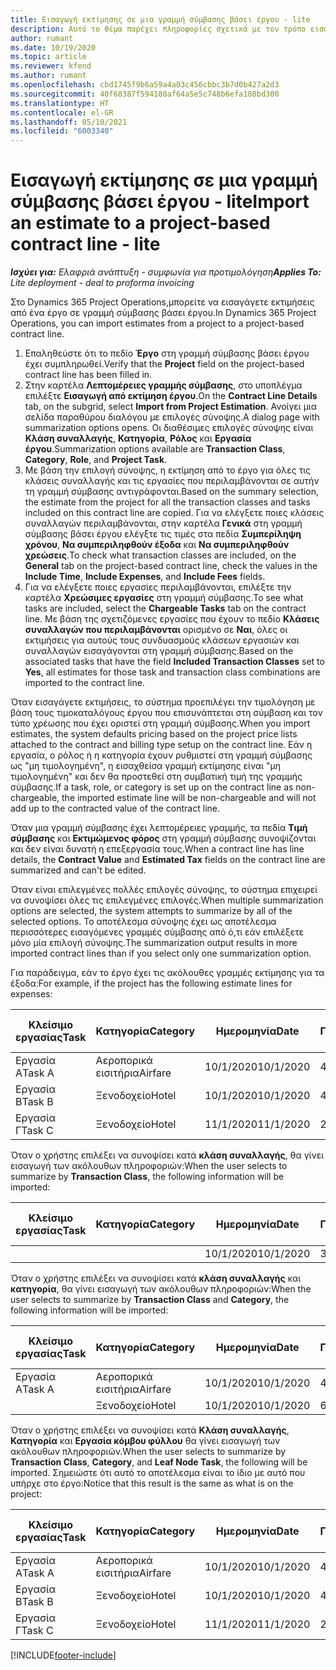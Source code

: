```yaml
---
title: Εισαγωγή εκτίμησης σε μια γραμμή σύμβασης βάσει έργου - lite
description: Αυτό το θέμα παρέχει πληροφορίες σχετικά με τον τρόπο εισαγωγής οικονομικών εκτιμήσεων από ένα έργο σε μια γραμμή σύμβασης.
author: rumant
ms.date: 10/19/2020
ms.topic: article
ms.reviewer: kfend
ms.author: rumant
ms.openlocfilehash: cbd1745f9b6a59a4a03c456cbbc3b7d0b427a2d3
ms.sourcegitcommit: 40f68387f594180af64a5e5c748b6efa188bd300
ms.translationtype: HT
ms.contentlocale: el-GR
ms.lasthandoff: 05/10/2021
ms.locfileid: "6003340"
---
```

# <a name="import-an-estimate-to-a-project-based-contract-line---lite"></a><span data-ttu-id="1e841-103">Εισαγωγή εκτίμησης σε μια γραμμή σύμβασης βάσει έργου - lite</span><span class="sxs-lookup"><span data-stu-id="1e841-103">Import an estimate to a project-based contract line - lite</span></span>

<span data-ttu-id="1e841-104">_**Ισχύει για:** Ελαφριά ανάπτυξη - συμφωνία για προτιμολόγηση_</span><span class="sxs-lookup"><span data-stu-id="1e841-104">_**Applies To:** Lite deployment - deal to proforma invoicing_</span></span>

<span data-ttu-id="1e841-105">Στο Dynamics 365 Project Operations,μπορείτε να εισαγάγετε εκτιμήσεις από ένα έργο σε γραμμή σύμβασης βάσει έργου.</span><span class="sxs-lookup"><span data-stu-id="1e841-105">In Dynamics 365 Project Operations, you can import estimates from a project to a project-based contract line.</span></span>

1. <span data-ttu-id="1e841-106">Επαληθεύστε ότι το πεδίο **Έργο** στη γραμμή σύμβασης βάσει έργου έχει συμπληρωθεί.</span><span class="sxs-lookup"><span data-stu-id="1e841-106">Verify that the **Project** field on the project-based contract line has been filled in.</span></span>
2. <span data-ttu-id="1e841-107">Στην καρτέλα **Λεπτομέρειες γραμμής σύμβασης**, στο υποπλέγμα επιλέξτε **Εισαγωγή από εκτίμηση έργου**.</span><span class="sxs-lookup"><span data-stu-id="1e841-107">On the **Contract Line Details** tab, on the subgrid, select **Import from Project Estimation**.</span></span> <span data-ttu-id="1e841-108">Ανοίγει μια σελίδα παραθύρου διαλόγου με επιλογές σύνοψης.</span><span class="sxs-lookup"><span data-stu-id="1e841-108">A dialog page with summarization options opens.</span></span> <span data-ttu-id="1e841-109">Οι διαθέσιμες επιλογές σύνοψης είναι **Κλάση συναλλαγής**, **Κατηγορία**, **Ρόλος** και **Εργασία έργου**.</span><span class="sxs-lookup"><span data-stu-id="1e841-109">Summarization options available are **Transaction Class**, **Category**, **Role**, and **Project Task**.</span></span>
3. <span data-ttu-id="1e841-110">Με βάση την επιλογή σύνοψης, η εκτίμηση από το έργο για όλες τις κλάσεις συναλλαγής και τις εργασίες που περιλαμβάνονται σε αυτήν τη γραμμή σύμβασης αντιγράφονται.</span><span class="sxs-lookup"><span data-stu-id="1e841-110">Based on the summary selection, the estimate from the project for all the transaction classes and tasks included on this contract line are copied.</span></span> <span data-ttu-id="1e841-111">Για να ελέγξετε ποιες κλάσεις συναλλαγών περιλαμβάνονται, στην καρτέλα **Γενικά** στη γραμμή σύμβασης βάσει έργου ελέγξτε τις τιμές στα πεδία **Συμπερίληψη χρόνου**, **Να συμπεριληφθούν έξοδα** και **Να συμπεριληφθούν χρεώσεις**.</span><span class="sxs-lookup"><span data-stu-id="1e841-111">To check what transaction classes are included, on the **General** tab on the project-based contract line, check the values in the **Include Time**, **Include Expenses**, and **Include Fees** fields.</span></span> 
4. <span data-ttu-id="1e841-112">Για να ελέγξετε ποιες εργασίες περιλαμβάνονται, επιλέξτε την καρτέλα **Χρεώσιμες εργασίες** στη γραμμή σύμβασης.</span><span class="sxs-lookup"><span data-stu-id="1e841-112">To see what tasks are included, select the **Chargeable Tasks** tab on the contract line.</span></span> <span data-ttu-id="1e841-113">Με βάση της σχετιζόμενες εργασίες που έχουν το πεδίο **Κλάσεις συναλλαγών που περιλαμβάνονται** ορισμένο σε **Ναι**, όλες οι εκτιμήσεις για αυτούς τους συνδυασμούς κλάσεων εργασιών και συναλλαγών εισαγάγονται στη γραμμή σύμβασης.</span><span class="sxs-lookup"><span data-stu-id="1e841-113">Based on the associated tasks that have the field **Included Transaction Classes** set to **Yes**, all estimates for those task and transaction class combinations are imported to the contract line.</span></span>

<span data-ttu-id="1e841-114">Όταν εισαγάγετε εκτιμήσεις, το σύστημα προεπιλέγει την τιμολόγηση με βάση τους τιμοκαταλόγους έργου που επισυνάπτεται στη σύμβαση και τον τύπο χρέωσης που έχει οριστεί στη γραμμή σύμβασης.</span><span class="sxs-lookup"><span data-stu-id="1e841-114">When you import estimates, the system defaults pricing based on the project price lists attached to the contract and billing type setup on the contract line.</span></span> <span data-ttu-id="1e841-115">Εάν η εργασία, ο ρόλος ή η κατηγορία έχουν ρυθμιστεί στη γραμμή σύμβασης ως "μη τιμολογημένη", η εισαχθείσα γραμμή εκτίμησης είναι "μη τιμολογημένη" και δεν θα προστεθεί στη συμβατική τιμή της γραμμής σύμβασης.</span><span class="sxs-lookup"><span data-stu-id="1e841-115">If a task, role, or category is set up on the contract line as non-chargeable, the imported estimate line will be non-chargeable and will not add up to the contracted value of the contract line.</span></span>

<span data-ttu-id="1e841-116">Όταν μια γραμμή σύμβασης έχει λεπτομέρειες γραμμής, τα πεδία **Τιμή σύμβασης** και **Εκτιμώμενος φόρος** στη γραμμή σύμβασης συνοψίζονται και δεν είναι δυνατή η επεξεργασία τους.</span><span class="sxs-lookup"><span data-stu-id="1e841-116">When a contract line has line details, the **Contract Value** and **Estimated Tax** fields on the contract line are summarized and can't be edited.</span></span>

<span data-ttu-id="1e841-117">Όταν είναι επιλεγμένες πολλές επιλογές σύνοψης, το σύστημα επιχειρεί να συνοψίσει όλες τις επιλεγμένες επιλογές.</span><span class="sxs-lookup"><span data-stu-id="1e841-117">When multiple summarization options are selected, the system attempts to summarize by all of the selected options.</span></span> <span data-ttu-id="1e841-118">Το αποτέλεσμα σύνοψης έχει ως αποτέλεσμα περισσότερες εισαγόμενες γραμμές σύμβασης από ό,τι εάν επιλέξετε μόνο μία επιλογή σύνοψης.</span><span class="sxs-lookup"><span data-stu-id="1e841-118">The summarization output results in more imported contract lines than if you select only one summarization option.</span></span>

<span data-ttu-id="1e841-119">Για παράδειγμα, εάν το έργο έχει τις ακόλουθες γραμμές εκτίμησης για τα έξοδα:</span><span class="sxs-lookup"><span data-stu-id="1e841-119">For example, if the project has the following estimate lines for expenses:</span></span>

| <span data-ttu-id="1e841-120">Κλείσιμο εργασίας</span><span class="sxs-lookup"><span data-stu-id="1e841-120">Task</span></span> | <span data-ttu-id="1e841-121">Κατηγορία</span><span class="sxs-lookup"><span data-stu-id="1e841-121">Category</span></span> | <span data-ttu-id="1e841-122">Ημερομηνία</span><span class="sxs-lookup"><span data-stu-id="1e841-122">Date</span></span> | <span data-ttu-id="1e841-123">Ποσότητα</span><span class="sxs-lookup"><span data-stu-id="1e841-123">Quantity</span></span> | <span data-ttu-id="1e841-124">Τιμή μονάδας</span><span class="sxs-lookup"><span data-stu-id="1e841-124">Unit price</span></span> | <span data-ttu-id="1e841-125">Ποσό</span><span class="sxs-lookup"><span data-stu-id="1e841-125">Amount</span></span> |
| --- | --- | --- | --- | --- | --- |
| <span data-ttu-id="1e841-126">Εργασία Α</span><span class="sxs-lookup"><span data-stu-id="1e841-126">Task A</span></span> | <span data-ttu-id="1e841-127">Αεροπορικά εισιτήρια</span><span class="sxs-lookup"><span data-stu-id="1e841-127">Airfare</span></span> | <span data-ttu-id="1e841-128">10/1/2020</span><span class="sxs-lookup"><span data-stu-id="1e841-128">10/1/2020</span></span> | <span data-ttu-id="1e841-129">4</span><span class="sxs-lookup"><span data-stu-id="1e841-129">4</span></span> | <span data-ttu-id="1e841-130">400</span><span class="sxs-lookup"><span data-stu-id="1e841-130">400</span></span> | <span data-ttu-id="1e841-131">1600</span><span class="sxs-lookup"><span data-stu-id="1e841-131">1600</span></span> |
| <span data-ttu-id="1e841-132">Εργασία Β</span><span class="sxs-lookup"><span data-stu-id="1e841-132">Task B</span></span> | <span data-ttu-id="1e841-133">Ξενοδοχείο</span><span class="sxs-lookup"><span data-stu-id="1e841-133">Hotel</span></span> | <span data-ttu-id="1e841-134">10/1/2020</span><span class="sxs-lookup"><span data-stu-id="1e841-134">10/1/2020</span></span> | <span data-ttu-id="1e841-135">4</span><span class="sxs-lookup"><span data-stu-id="1e841-135">4</span></span> | <span data-ttu-id="1e841-136">200</span><span class="sxs-lookup"><span data-stu-id="1e841-136">200</span></span> | <span data-ttu-id="1e841-137">800</span><span class="sxs-lookup"><span data-stu-id="1e841-137">800</span></span> |
| <span data-ttu-id="1e841-138">Εργασία Γ</span><span class="sxs-lookup"><span data-stu-id="1e841-138">Task C</span></span> | <span data-ttu-id="1e841-139">Ξενοδοχείο</span><span class="sxs-lookup"><span data-stu-id="1e841-139">Hotel</span></span> | <span data-ttu-id="1e841-140">11/1/2020</span><span class="sxs-lookup"><span data-stu-id="1e841-140">11/1/2020</span></span> | <span data-ttu-id="1e841-141">2</span><span class="sxs-lookup"><span data-stu-id="1e841-141">2</span></span> | <span data-ttu-id="1e841-142">200</span><span class="sxs-lookup"><span data-stu-id="1e841-142">200</span></span> | <span data-ttu-id="1e841-143">400</span><span class="sxs-lookup"><span data-stu-id="1e841-143">400</span></span> |

<span data-ttu-id="1e841-144">Όταν ο χρήστης επιλέξει να συνοψίσει κατά **κλάση συναλλαγής**, θα γίνει εισαγωγή των ακόλουθων πληροφοριών:</span><span class="sxs-lookup"><span data-stu-id="1e841-144">When the user selects to summarize by **Transaction Class**, the following information will be imported:</span></span>

| <span data-ttu-id="1e841-145">Κλείσιμο εργασίας</span><span class="sxs-lookup"><span data-stu-id="1e841-145">Task</span></span> | <span data-ttu-id="1e841-146">Κατηγορία</span><span class="sxs-lookup"><span data-stu-id="1e841-146">Category</span></span> | <span data-ttu-id="1e841-147">Ημερομηνία</span><span class="sxs-lookup"><span data-stu-id="1e841-147">Date</span></span> | <span data-ttu-id="1e841-148">Ποσότητα</span><span class="sxs-lookup"><span data-stu-id="1e841-148">Quantity</span></span> | <span data-ttu-id="1e841-149">Τιμή μονάδας</span><span class="sxs-lookup"><span data-stu-id="1e841-149">Unit price</span></span> | <span data-ttu-id="1e841-150">Ποσό</span><span class="sxs-lookup"><span data-stu-id="1e841-150">Amount</span></span> |
| --- | --- | --- | --- | --- | --- |
| &nbsp; | &nbsp; | <span data-ttu-id="1e841-151">10/1/2020</span><span class="sxs-lookup"><span data-stu-id="1e841-151">10/1/2020</span></span> | <span data-ttu-id="1e841-152">3.34</span><span class="sxs-lookup"><span data-stu-id="1e841-152">3.34</span></span> | <span data-ttu-id="1e841-153">840</span><span class="sxs-lookup"><span data-stu-id="1e841-153">840</span></span> | <span data-ttu-id="1e841-154">2800</span><span class="sxs-lookup"><span data-stu-id="1e841-154">2800</span></span> |

<span data-ttu-id="1e841-155">Όταν ο χρήστης επιλέξει να συνοψίσει κατά **κλάση συναλλαγής** και **κατηγορία**, θα γίνει εισαγωγή των ακόλουθων πληροφοριών:</span><span class="sxs-lookup"><span data-stu-id="1e841-155">When the user selects to summarize by **Transaction Class** and **Category**, the following information will be imported:</span></span>

| <span data-ttu-id="1e841-156">Κλείσιμο εργασίας</span><span class="sxs-lookup"><span data-stu-id="1e841-156">Task</span></span> | <span data-ttu-id="1e841-157">Κατηγορία</span><span class="sxs-lookup"><span data-stu-id="1e841-157">Category</span></span> | <span data-ttu-id="1e841-158">Ημερομηνία</span><span class="sxs-lookup"><span data-stu-id="1e841-158">Date</span></span> | <span data-ttu-id="1e841-159">Ποσότητα</span><span class="sxs-lookup"><span data-stu-id="1e841-159">Quantity</span></span> | <span data-ttu-id="1e841-160">Τιμή μονάδας</span><span class="sxs-lookup"><span data-stu-id="1e841-160">Unit price</span></span> | <span data-ttu-id="1e841-161">Ποσό</span><span class="sxs-lookup"><span data-stu-id="1e841-161">Amount</span></span> |
| --- | --- | --- | --- | --- | --- |
| <span data-ttu-id="1e841-162">Εργασία Α</span><span class="sxs-lookup"><span data-stu-id="1e841-162">Task A</span></span> | <span data-ttu-id="1e841-163">Αεροπορικά εισιτήρια</span><span class="sxs-lookup"><span data-stu-id="1e841-163">Airfare</span></span> | <span data-ttu-id="1e841-164">10/1/2020</span><span class="sxs-lookup"><span data-stu-id="1e841-164">10/1/2020</span></span> | <span data-ttu-id="1e841-165">4</span><span class="sxs-lookup"><span data-stu-id="1e841-165">4</span></span> | <span data-ttu-id="1e841-166">400</span><span class="sxs-lookup"><span data-stu-id="1e841-166">400</span></span> | <span data-ttu-id="1e841-167">1600</span><span class="sxs-lookup"><span data-stu-id="1e841-167">1600</span></span> |
| &nbsp;| <span data-ttu-id="1e841-168">Ξενοδοχείο</span><span class="sxs-lookup"><span data-stu-id="1e841-168">Hotel</span></span> | <span data-ttu-id="1e841-169">10/1/2020</span><span class="sxs-lookup"><span data-stu-id="1e841-169">10/1/2020</span></span> | <span data-ttu-id="1e841-170">6</span><span class="sxs-lookup"><span data-stu-id="1e841-170">6</span></span> | <span data-ttu-id="1e841-171">200</span><span class="sxs-lookup"><span data-stu-id="1e841-171">200</span></span> | <span data-ttu-id="1e841-172">1200</span><span class="sxs-lookup"><span data-stu-id="1e841-172">1200</span></span> |

<span data-ttu-id="1e841-173">Όταν ο χρήστης επιλέξει να συνοψίσει κατά **Κλάση συναλλαγής**, **Κατηγορία** και **Εργασία κόμβου φύλλου** θα γίνει εισαγωγή των ακόλουθων πληροφοριών.</span><span class="sxs-lookup"><span data-stu-id="1e841-173">When the user selects to summarize by **Transaction Class**, **Category**, and **Leaf Node Task**, the following will be imported.</span></span> <span data-ttu-id="1e841-174">Σημειώστε ότι αυτό το αποτέλεσμα είναι το ίδιο με αυτό που υπήρχε στο έργο:</span><span class="sxs-lookup"><span data-stu-id="1e841-174">Notice that this result is the same as what is on the project:</span></span>

| <span data-ttu-id="1e841-175">Κλείσιμο εργασίας</span><span class="sxs-lookup"><span data-stu-id="1e841-175">Task</span></span> | <span data-ttu-id="1e841-176">Κατηγορία</span><span class="sxs-lookup"><span data-stu-id="1e841-176">Category</span></span> | <span data-ttu-id="1e841-177">Ημερομηνία</span><span class="sxs-lookup"><span data-stu-id="1e841-177">Date</span></span> | <span data-ttu-id="1e841-178">Ποσότητα</span><span class="sxs-lookup"><span data-stu-id="1e841-178">Quantity</span></span> | <span data-ttu-id="1e841-179">Τιμή μονάδας</span><span class="sxs-lookup"><span data-stu-id="1e841-179">Unit price</span></span> | <span data-ttu-id="1e841-180">Ποσό</span><span class="sxs-lookup"><span data-stu-id="1e841-180">Amount</span></span> |
| --- | --- | --- | --- | --- | --- |
| <span data-ttu-id="1e841-181">Εργασία Α</span><span class="sxs-lookup"><span data-stu-id="1e841-181">Task A</span></span> | <span data-ttu-id="1e841-182">Αεροπορικά εισιτήρια</span><span class="sxs-lookup"><span data-stu-id="1e841-182">Airfare</span></span> | <span data-ttu-id="1e841-183">10/1/2020</span><span class="sxs-lookup"><span data-stu-id="1e841-183">10/1/2020</span></span> | <span data-ttu-id="1e841-184">4</span><span class="sxs-lookup"><span data-stu-id="1e841-184">4</span></span> | <span data-ttu-id="1e841-185">400</span><span class="sxs-lookup"><span data-stu-id="1e841-185">400</span></span> | <span data-ttu-id="1e841-186">1600</span><span class="sxs-lookup"><span data-stu-id="1e841-186">1600</span></span> |
| <span data-ttu-id="1e841-187">Εργασία Β</span><span class="sxs-lookup"><span data-stu-id="1e841-187">Task B</span></span> | <span data-ttu-id="1e841-188">Ξενοδοχείο</span><span class="sxs-lookup"><span data-stu-id="1e841-188">Hotel</span></span> | <span data-ttu-id="1e841-189">10/1/2020</span><span class="sxs-lookup"><span data-stu-id="1e841-189">10/1/2020</span></span> | <span data-ttu-id="1e841-190">4</span><span class="sxs-lookup"><span data-stu-id="1e841-190">4</span></span> | <span data-ttu-id="1e841-191">200</span><span class="sxs-lookup"><span data-stu-id="1e841-191">200</span></span> | <span data-ttu-id="1e841-192">800</span><span class="sxs-lookup"><span data-stu-id="1e841-192">800</span></span> |
| <span data-ttu-id="1e841-193">Εργασία Γ</span><span class="sxs-lookup"><span data-stu-id="1e841-193">Task C</span></span> | <span data-ttu-id="1e841-194">Ξενοδοχείο</span><span class="sxs-lookup"><span data-stu-id="1e841-194">Hotel</span></span> | <span data-ttu-id="1e841-195">11/1/2020</span><span class="sxs-lookup"><span data-stu-id="1e841-195">11/1/2020</span></span> | <span data-ttu-id="1e841-196">2</span><span class="sxs-lookup"><span data-stu-id="1e841-196">2</span></span> | <span data-ttu-id="1e841-197">200</span><span class="sxs-lookup"><span data-stu-id="1e841-197">200</span></span> | <span data-ttu-id="1e841-198">400</span><span class="sxs-lookup"><span data-stu-id="1e841-198">400</span></span> |


[!INCLUDE[footer-include](../../includes/footer-banner.md)]